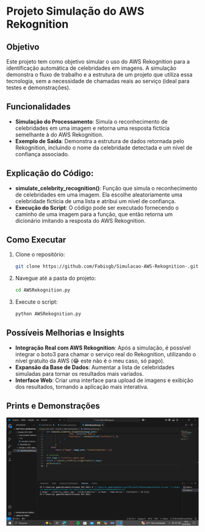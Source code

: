 # Projeto Simulação do AWS Rekognition

## Objetivo
Este projeto tem como objetivo simular o uso do AWS Rekognition para a identificação automática de celebridades em imagens. A simulação demonstra o fluxo de trabalho e a estrutura de um projeto que utiliza essa tecnologia, sem a necessidade de chamadas reais ao serviço (ideal para testes e demonstrações).

## Funcionalidades
- **Simulação do Processamento**: Simula o reconhecimento de celebridades em uma imagem e retorna uma resposta fictícia semelhante à do AWS Rekognition.
- **Exemplo de Saída**: Demonstra a estrutura de dados retornada pelo Rekognition, incluindo o nome da celebridade detectada e um nível de confiança associado.

## Explicação do Código:
- **simulate_celebrity_recognition()**: Função que simula o reconhecimento de celebridades em uma imagem. Ela escolhe aleatoriamente uma celebridade fictícia de uma lista e atribui um nível de confiança.
- **Execução do Script**: O código pode ser executado fornecendo o caminho de uma imagem para a função, que então retorna um dicionário imitando a resposta do AWS Rekognition.

## Como Executar
1. Clone o repositório:
   ```bash
   git clone https://github.com/Fabisgb/Simulacao-AWS-Rekognition-.git
   ```

2. Navegue até a pasta do projeto:
   ```bash
   cd AWSRekognition.py
   ```

3. Execute o script:
   ```bash
   python AWSRekognition.py
   ```

## Possíveis Melhorias e Insights
- **Integração Real com AWS Rekognition**: Após a simulação, é possível integrar o boto3 para chamar o serviço real do Rekognition, utilizando o nível gratuito da AWS (😂 este não é o meu caso, só pago).
- **Expansão da Base de Dados**: Aumentar a lista de celebridades simuladas para tornar os resultados mais variados.
- **Interface Web**: Criar uma interface para upload de imagens e exibição dos resultados, tornando a aplicação mais interativa.

## Prints e Demonstrações

![Tela 1](https://github.com/Fabisgb/Simula-o-AWS-Rekognition-/blob/01a9143a80c4c50a0ada1f6b1cfe71824ddb8b32/imagens/img9.jpg)
